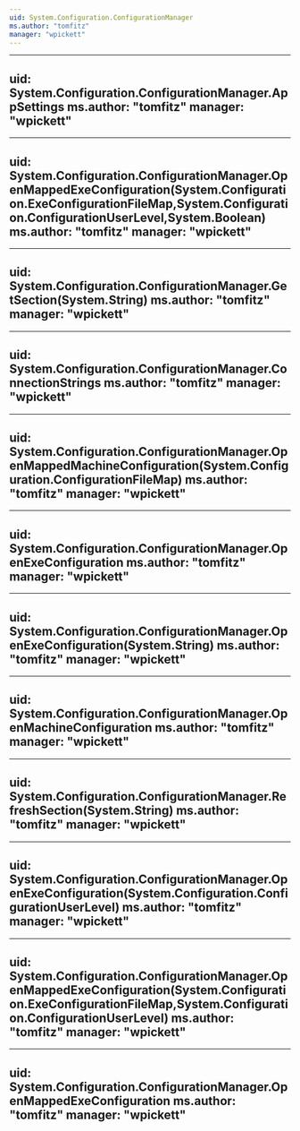 ```yaml
---
uid: System.Configuration.ConfigurationManager
ms.author: "tomfitz"
manager: "wpickett"
---
```


---
uid: System.Configuration.ConfigurationManager.AppSettings
ms.author: "tomfitz"
manager: "wpickett"
---

---
uid: System.Configuration.ConfigurationManager.OpenMappedExeConfiguration(System.Configuration.ExeConfigurationFileMap,System.Configuration.ConfigurationUserLevel,System.Boolean)
ms.author: "tomfitz"
manager: "wpickett"
---

---
uid: System.Configuration.ConfigurationManager.GetSection(System.String)
ms.author: "tomfitz"
manager: "wpickett"
---

---
uid: System.Configuration.ConfigurationManager.ConnectionStrings
ms.author: "tomfitz"
manager: "wpickett"
---

---
uid: System.Configuration.ConfigurationManager.OpenMappedMachineConfiguration(System.Configuration.ConfigurationFileMap)
ms.author: "tomfitz"
manager: "wpickett"
---

---
uid: System.Configuration.ConfigurationManager.OpenExeConfiguration
ms.author: "tomfitz"
manager: "wpickett"
---

---
uid: System.Configuration.ConfigurationManager.OpenExeConfiguration(System.String)
ms.author: "tomfitz"
manager: "wpickett"
---

---
uid: System.Configuration.ConfigurationManager.OpenMachineConfiguration
ms.author: "tomfitz"
manager: "wpickett"
---

---
uid: System.Configuration.ConfigurationManager.RefreshSection(System.String)
ms.author: "tomfitz"
manager: "wpickett"
---

---
uid: System.Configuration.ConfigurationManager.OpenExeConfiguration(System.Configuration.ConfigurationUserLevel)
ms.author: "tomfitz"
manager: "wpickett"
---

---
uid: System.Configuration.ConfigurationManager.OpenMappedExeConfiguration(System.Configuration.ExeConfigurationFileMap,System.Configuration.ConfigurationUserLevel)
ms.author: "tomfitz"
manager: "wpickett"
---

---
uid: System.Configuration.ConfigurationManager.OpenMappedExeConfiguration
ms.author: "tomfitz"
manager: "wpickett"
---
